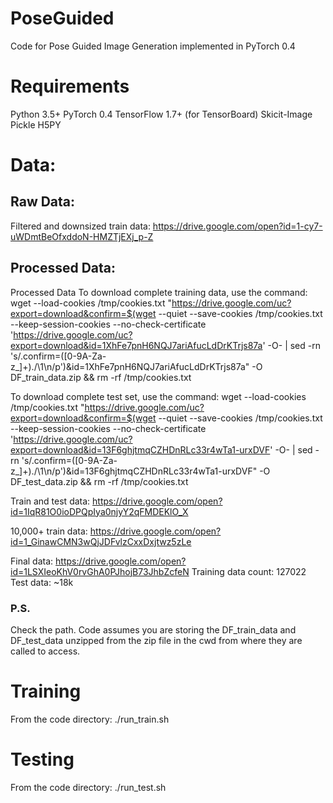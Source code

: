 # PoseGuided
Code for Pose Guided Image Generation implemented in PyTorch 0.4

# Requirements
Python 3.5+
PyTorch 0.4
TensorFlow 1.7+ (for TensorBoard)
Skicit-Image
Pickle
H5PY


# Data:
## Raw Data:
Filtered and downsized train data: https://drive.google.com/open?id=1-cy7-uWDmtBeOfxddoN-HMZTjEXj_p-Z

## Processed Data:
Processed Data
To download complete training data, use the command:
wget --load-cookies /tmp/cookies.txt "https://drive.google.com/uc?export=download&confirm=$(wget --quiet --save-cookies /tmp/cookies.txt --keep-session-cookies --no-check-certificate 'https://drive.google.com/uc?export=download&id=1XhFe7pnH6NQJ7ariAfucLdDrKTrjs87a' -O- | sed -rn 's/.confirm=([0-9A-Za-z_]+)./\1\n/p')&id=1XhFe7pnH6NQJ7ariAfucLdDrKTrjs87a" -O DF_train_data.zip && rm -rf /tmp/cookies.txt

To download complete test set, use the command:
wget --load-cookies /tmp/cookies.txt "https://drive.google.com/uc?export=download&confirm=$(wget --quiet --save-cookies /tmp/cookies.txt --keep-session-cookies --no-check-certificate 'https://drive.google.com/uc?export=download&id=13F6ghjtmqCZHDnRLc33r4wTa1-urxDVF' -O- | sed -rn 's/.confirm=([0-9A-Za-z_]+)./\1\n/p')&id=13F6ghjtmqCZHDnRLc33r4wTa1-urxDVF" -O DF_test_data.zip && rm -rf /tmp/cookies.txt

Train and test data: https://drive.google.com/open?id=1IqR81O0ioDPQpIya0njyY2qFMDEKlO_X

10,000+ train data: https://drive.google.com/open?id=1_GinawCMN3wQjJDFvlzCxxDxjtwz5zLe

Final data: https://drive.google.com/open?id=1LSXIeoKhV0rvGhA0PJhojB73JhbZcfeN
Training data count: 127022
Test data: ~18k


### P.S.
Check the path. Code assumes you are storing the DF_train_data and DF_test_data unzipped from the zip file in the cwd from where they are called to access.

# Training
From the code directory: ./run_train.sh

# Testing
From the code directory: ./run_test.sh

